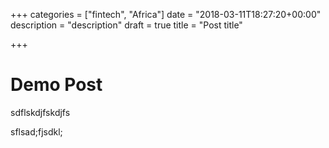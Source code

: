 +++
categories = ["fintech", "Africa"]
date = "2018-03-11T18:27:20+00:00"
description = "description"
draft = true
title = "Post title"

+++
# Demo Post

sdflskdjfskdjfs

sflsad;fjsdkl;
